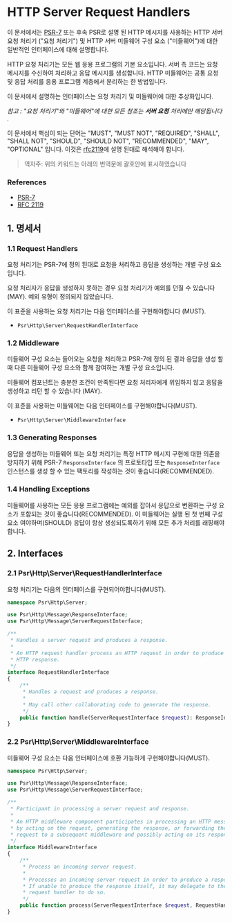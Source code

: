 HTTP Server Request Handlers
============================

이 문서에서는 [PSR-7][psr7] 또는 후속 PSR로 설명 된 HTTP 메시지를 사용하는 HTTP 서버 요청 처리기 ("요청 처리기") 및 HTTP 서버 미들웨어 구성 요소 ("미들웨어")에 대한 일반적인 인터페이스에 대해 설명합니다.

HTTP 요청 처리기는 모든 웹 응용 프로그램의 기본 요소입니다.
서버 측 코드는 요청 메시지를 수신하여 처리하고 응답 메시지를 생성합니다.
HTTP 미들웨어는 공통 요청 및 응답 처리를 응용 프로그램 계층에서 분리하는 한 방법입니다.

이 문서에서 설명하는 인터페이스는 요청 처리기 및 미들웨어에 대한 추상화입니다.

_참고 : "요청 처리기"와 "미들웨어"에 대한 모든 참조는 **서버 요청** 처리에만 해당됩니다 ._


이 문서에서 핵심이 되는 단어는 "MUST", "MUST NOT", "REQUIRED", "SHALL", "SHALL NOT", "SHOULD", "SHOULD NOT", "RECOMMENDED", "MAY", "OPTIONAL" 입니다. 
이것은 [rfc2119]에 설명 된대로 해석해야 합니다.

> 역자주: 위의 키워드는 아래의 번역문에 괄호안에 표시하였습니다

[psr7]: http://www.php-fig.org/psr/psr-7/
[rfc2119]: http://tools.ietf.org/html/rfc2119

### References

- [PSR-7][psr7]
- [RFC 2119][rfc2119]

## 1. 명세서

### 1.1 Request Handlers

요청 처리기는 PSR-7에 정의 된대로 요청을 처리하고 응답을 생성하는 개별 구성 요소입니다.

요청 처리자가 응답을 생성하지 못하는 경우 요청 처리기가 예외를 던질 수 있습니다 (MAY).
예외 유형이 정의되지 않았습니다.

이 표준을 사용하는 요청 처리기는 다음 인터페이스를 구현해야합니다 (MUST).

- `Psr\Http\Server\RequestHandlerInterface`

### 1.2 Middleware

미들웨어 구성 요소는 들어오는 요청을 처리하고 PSR-7에 정의 된 결과 응답을 생성 할 때 다른 미들웨어 구성 요소와 함께 참여하는 개별 구성 요소입니다.

미들웨어 컴포넌트는 충분한 조건이 만족된다면 요청 처리자에게 위임하지 않고 응답을 생성하고 리턴 할 수 있습니다 (MAY).

이 표준을 사용하는 미들웨어는 다음 인터페이스를 구현해야합니다(MUST).

- `Psr\Http\Server\MiddlewareInterface`

### 1.3 Generating Responses

응답을 생성하는 미들웨어 또는 요청 처리기는 특정 HTTP 메시지 구현에 대한 의존을 방지하기 위해 PSR-7 `ResponseInterface` 의 프로토타입 또는 `ResponseInterface` 인스턴스를 생성 할 수 있는 팩토리를 작성하는 것이 좋습니다(RECOMMENDED).

### 1.4 Handling Exceptions

미들웨어를 사용하는 모든 응용 프로그램에는 예외를 잡아서 응답으로 변환하는 구성 요소가 포함되는 것이 좋습니다(RECOMMENDED).
이 미들웨어는 실행 된 첫 번째 구성 요소 여야하며(SHOULD) 응답이 항상 생성되도록하기 위해 모든 추가 처리를 래핑해야합니다.

## 2. Interfaces

### 2.1 Psr\Http\Server\RequestHandlerInterface

요청 처리기는 다음의 인터페이스를 구현되어야합니다(MUST).

```php
namespace Psr\Http\Server;

use Psr\Http\Message\ResponseInterface;
use Psr\Http\Message\ServerRequestInterface;

/**
 * Handles a server request and produces a response.
 *
 * An HTTP request handler process an HTTP request in order to produce an
 * HTTP response.
 */
interface RequestHandlerInterface
{
    /**
     * Handles a request and produces a response.
     *
     * May call other collaborating code to generate the response.
     */
    public function handle(ServerRequestInterface $request): ResponseInterface;
}
```

### 2.2 Psr\Http\Server\MiddlewareInterface

미들웨어 구성 요소는 다음 인터페이스에 호환 가능하게 구현해야합니다(MUST).

```php
namespace Psr\Http\Server;

use Psr\Http\Message\ResponseInterface;
use Psr\Http\Message\ServerRequestInterface;

/**
 * Participant in processing a server request and response.
 *
 * An HTTP middleware component participates in processing an HTTP message:
 * by acting on the request, generating the response, or forwarding the
 * request to a subsequent middleware and possibly acting on its response.
 */
interface MiddlewareInterface
{
    /**
     * Process an incoming server request.
     *
     * Processes an incoming server request in order to produce a response.
     * If unable to produce the response itself, it may delegate to the provided
     * request handler to do so.
     */
    public function process(ServerRequestInterface $request, RequestHandlerInterface $handler): ResponseInterface;
}
```
